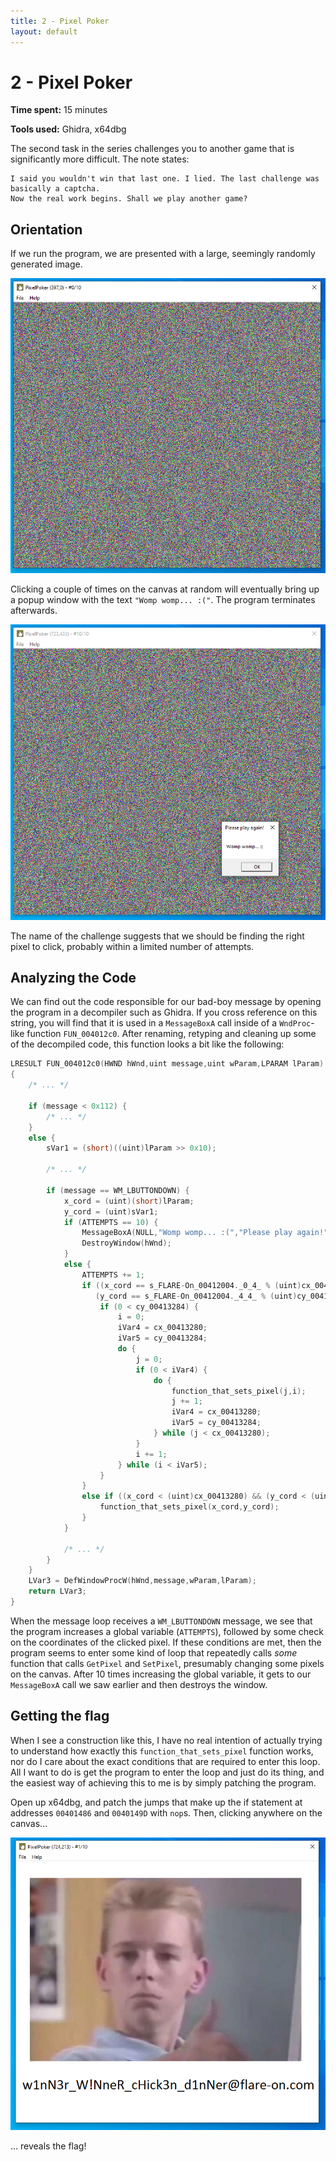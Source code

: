 ```yaml
---
title: 2 - Pixel Poker 
layout: default
---
```


# 2 - Pixel Poker

**Time spent:** 15 minutes

**Tools used:** Ghidra, x64dbg


The second task in the series challenges you to another game that is significantly more difficult.
The note states:

```
I said you wouldn't win that last one. I lied. The last challenge was basically a captcha. 
Now the real work begins. Shall we play another game?
```

## Orientation

If we run the program, we are presented with a large, seemingly randomly generated image.

![](img/pixelpoker01.png)

Clicking a couple of times on the canvas at random will eventually bring up a popup window with the text `"Womp womp... :("`.
The program terminates afterwards.

![](img/pixelpoker02.png)

The name of the challenge suggests that we should be finding the right pixel to click, probably within a limited number of attempts.


## Analyzing the Code

We can find out the code responsible for our bad-boy message by opening the program in a decompiler such as Ghidra.
If you cross reference on this string, you will find that it is used in a `MessageBoxA` call inside of a `WndProc`-like function `FUN_004012c0`.
After renaming, retyping and cleaning up some of the decompiled code, this function looks a bit like the following:

```c
LRESULT FUN_004012c0(HWND hWnd,uint message,uint wParam,LPARAM lParam)
{
    /* ... */
    
    if (message < 0x112) {
        /* ... */
    }
    else {
        sVar1 = (short)((uint)lParam >> 0x10);
        
        /* ... */

        if (message == WM_LBUTTONDOWN) {
            x_cord = (uint)(short)lParam;
            y_cord = (uint)sVar1;
            if (ATTEMPTS == 10) {
                MessageBoxA(NULL,"Womp womp... :(","Please play again!",0);
                DestroyWindow(hWnd);
            }
            else {
                ATTEMPTS += 1;
                if ((x_cord == s_FLARE-On_00412004._0_4_ % (uint)cx_00413280) &&
                   (y_cord == s_FLARE-On_00412004._4_4_ % (uint)cy_00413284)) {
                    if (0 < cy_00413284) {
                        i = 0;
                        iVar4 = cx_00413280;
                        iVar5 = cy_00413284;
                        do {
                            j = 0;
                            if (0 < iVar4) {
                                do {
                                    function_that_sets_pixel(j,i);
                                    j += 1;
                                    iVar4 = cx_00413280;
                                    iVar5 = cy_00413284;
                                } while (j < cx_00413280);
                            }
                            i += 1;
                        } while (i < iVar5);
                    }
                }
                else if ((x_cord < (uint)cx_00413280) && (y_cord < (uint)cy_00413284)) {
                    function_that_sets_pixel(x_cord,y_cord);
                }
            }

            /* ... */
        }
    }
    LVar3 = DefWindowProcW(hWnd,message,wParam,lParam);
    return LVar3;
}
```

When the message loop receives a `WM_LBUTTONDOWN` message, we see that the program increases a global variable (`ATTEMPTS`), followed by some check on the coordinates of the clicked pixel.
If these conditions are met, then the program seems to enter some kind of loop that repeatedly calls _some_ function that calls `GetPixel` and `SetPixel`, presumably changing some pixels on the canvas.
After 10 times increasing the global variable, it gets to our `MessageBoxA` call we saw earlier and then destroys the window.

## Getting the flag

When I see a construction like this, I have no real intention of actually trying to understand how exactly this `function_that_sets_pixel` function works, nor do I care about the exact conditions that are required to enter this loop.
All I want to do is get the program to enter the loop and just do its thing, and the easiest way of achieving this to me is by simply patching the program.

Open up x64dbg, and patch the jumps that make up the if statement at addresses `00401486` and `0040149D` with `nop`s.
Then, clicking anywhere on the canvas...

![](img/pixelpoker03.png)

... reveals the flag!


